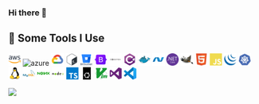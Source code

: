 ### Hi there 👋


 
<h2>🚀 Some Tools I Use</h2>
<p align="left">
  <img src="https://raw.githubusercontent.com/devicons/devicon/master/icons/amazonwebservices/amazonwebservices-original-wordmark.svg" alt="aws" width="25" height="25" />
  <img src="https://swimburger.net/media/fbqnp2ie/azure.svg" alt="azure" width="25" height="25" />
  <img src="https://raw.githubusercontent.com/devicons/devicon/master/icons/googlecloud/googlecloud-original.svg" width="25" height="25" />
  <img src="https://raw.githubusercontent.com/devicons/devicon/master/icons/bash/bash-plain.svg" alt="bash" width="25" height="25" />
  <img src="https://raw.githubusercontent.com/devicons/devicon/master/icons/bitbucket/bitbucket-original-wordmark.svg" width="25" height="25" />
  <img src="https://raw.githubusercontent.com/devicons/devicon/master/icons/bootstrap/bootstrap-original.svg" width="25" height="25" />
  <img src="https://raw.githubusercontent.com/devicons/devicon/master/icons/codepen/codepen-original-wordmark.svg" width="25" height="25" />
  <img src="https://raw.githubusercontent.com/devicons/devicon/master/icons/csharp/csharp-original.svg" width="25" height="25" />
  <img src="https://raw.githubusercontent.com/devicons/devicon/master/icons/docker/docker-original.svg" width="25" height="25" />
  <img src="https://raw.githubusercontent.com/devicons/devicon/master/icons/dot-net/dot-net-original.svg" width="25" height="25" />
  <img src="https://raw.githubusercontent.com/devicons/devicon/master/icons/dotnetcore/dotnetcore-original.svg" width="25" height="25" />
  <img src="https://raw.githubusercontent.com/devicons/devicon/master/icons/gimp/gimp-original.svg" width="25" height="25" />
  <img src="https://github.com/devicons/devicon/blob/master/icons/html5/html5-original.svg" width="25" height="25" />
  <img src="https://raw.githubusercontent.com/devicons/devicon/master/icons/javascript/javascript-plain.svg" width="25" height="25" />
  <img src="https://raw.githubusercontent.com/devicons/devicon/master/icons/jquery/jquery-original.svg" width="25" height="25" />
  <img src="https://raw.githubusercontent.com/devicons/devicon/master/icons/kubernetes/kubernetes-plain.svg" width="25" height="25" />
  <img src="https://raw.githubusercontent.com/devicons/devicon/master/icons/linux/linux-original.svg" width="25" height="25" />
  <img src="https://raw.githubusercontent.com/devicons/devicon/master/icons/mysql/mysql-original-wordmark.svg" width="25" height="25" />
  <img src="https://raw.githubusercontent.com/devicons/devicon/master/icons/nginx/nginx-original.svg" width="25" height="25" />
  <img src="https://raw.githubusercontent.com/devicons/devicon/master/icons/nodejs/nodejs-original-wordmark.svg" width="25" height="25" />
  <img src="https://raw.githubusercontent.com/devicons/devicon/master/icons/typescript/typescript-original.svg" width="25" height="25" />
  <img src="https://raw.githubusercontent.com/devicons/devicon/master/icons/ubuntu/ubuntu-plain.svg" width="25" height="25" />
  <img src="https://raw.githubusercontent.com/devicons/devicon/master/icons/vim/vim-plain.svg" width="25" height="25" />
  <img src="https://raw.githubusercontent.com/devicons/devicon/master/icons/visualstudio/visualstudio-plain.svg" width="25" height="25" />
  <img src="https://raw.githubusercontent.com/devicons/devicon/master/icons/vscode/vscode-original.svg" width="25" height="25" />  
</p>


<p align="left">
    <img src="https://media1.giphy.com/media/13HgwGsXF0aiGY/giphy.gif" />
</p>

